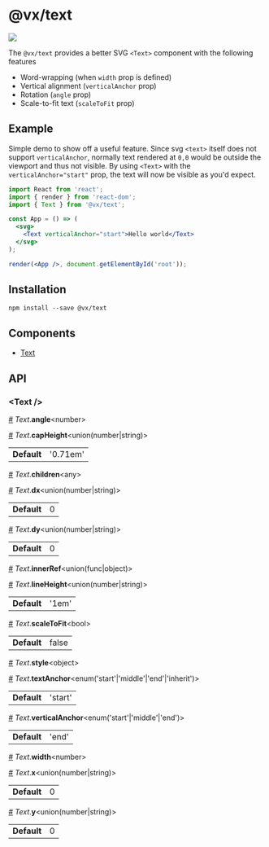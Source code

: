 # @vx/text

<a title="@vx/text npm downloads" href="https://www.npmjs.com/package/@vx/text">
  <img src="https://img.shields.io/npm/dm/@vx/text.svg?style=flat-square" />
</a>

The `@vx/text` provides a better SVG `<Text>` component with the following features

* Word-wrapping (when `width` prop is defined)
* Vertical alignment (`verticalAnchor` prop)
* Rotation (`angle` prop)
* Scale-to-fit text (`scaleToFit` prop)

## Example

Simple demo to show off a useful feature. Since svg `<text>` itself does not support `verticalAnchor`, normally text rendered at `0,0` would be outside the viewport and thus not visible. By using `<Text>` with the `verticalAnchor="start"` prop, the text will now be visible as you'd expect.

```jsx
import React from 'react';
import { render } from 'react-dom';
import { Text } from '@vx/text';

const App = () => (
  <svg>
    <Text verticalAnchor="start">Hello world</Text>
  </svg>
);

render(<App />, document.getElementById('root'));
```


## Installation

```
npm install --save @vx/text
```


## Components



  - [Text](#text-)

## API



<h3 id="text-">&lt;Text /&gt;</h3>



<a id="#Text__angle" name="Text__angle" href="#Text__angle">#</a> *Text*.**angle**&lt;number&gt;  

<a id="#Text__capHeight" name="Text__capHeight" href="#Text__capHeight">#</a> *Text*.**capHeight**&lt;union(number|string)&gt;  <table><tr><td><strong>Default</strong></td><td>'0.71em'</td></td></table>

<a id="#Text__children" name="Text__children" href="#Text__children">#</a> *Text*.**children**&lt;any&gt;  

<a id="#Text__dx" name="Text__dx" href="#Text__dx">#</a> *Text*.**dx**&lt;union(number|string)&gt;  <table><tr><td><strong>Default</strong></td><td>0</td></td></table>

<a id="#Text__dy" name="Text__dy" href="#Text__dy">#</a> *Text*.**dy**&lt;union(number|string)&gt;  <table><tr><td><strong>Default</strong></td><td>0</td></td></table>

<a id="#Text__innerRef" name="Text__innerRef" href="#Text__innerRef">#</a> *Text*.**innerRef**&lt;union(func|object)&gt;  

<a id="#Text__lineHeight" name="Text__lineHeight" href="#Text__lineHeight">#</a> *Text*.**lineHeight**&lt;union(number|string)&gt;  <table><tr><td><strong>Default</strong></td><td>'1em'</td></td></table>

<a id="#Text__scaleToFit" name="Text__scaleToFit" href="#Text__scaleToFit">#</a> *Text*.**scaleToFit**&lt;bool&gt;  <table><tr><td><strong>Default</strong></td><td>false</td></td></table>

<a id="#Text__style" name="Text__style" href="#Text__style">#</a> *Text*.**style**&lt;object&gt;  

<a id="#Text__textAnchor" name="Text__textAnchor" href="#Text__textAnchor">#</a> *Text*.**textAnchor**&lt;enum('start'|'middle'|'end'|'inherit')&gt;  <table><tr><td><strong>Default</strong></td><td>'start'</td></td></table>

<a id="#Text__verticalAnchor" name="Text__verticalAnchor" href="#Text__verticalAnchor">#</a> *Text*.**verticalAnchor**&lt;enum('start'|'middle'|'end')&gt;  <table><tr><td><strong>Default</strong></td><td>'end'</td></td></table>

<a id="#Text__width" name="Text__width" href="#Text__width">#</a> *Text*.**width**&lt;number&gt;  

<a id="#Text__x" name="Text__x" href="#Text__x">#</a> *Text*.**x**&lt;union(number|string)&gt;  <table><tr><td><strong>Default</strong></td><td>0</td></td></table>

<a id="#Text__y" name="Text__y" href="#Text__y">#</a> *Text*.**y**&lt;union(number|string)&gt;  <table><tr><td><strong>Default</strong></td><td>0</td></td></table>
